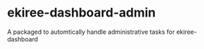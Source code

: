 # ekiree-dashboard-admin
A packaged to automtically handle administrative tasks for ekiree-dashboard
